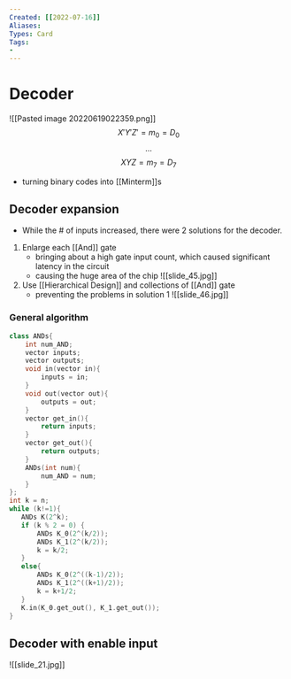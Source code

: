 ```yaml
---
Created: [[2022-07-16]]
Aliases: 
Types: Card
Tags: 
- 
---
```

# Decoder
![[Pasted image 20220619022359.png]]
$$X'Y'Z'=m_0=D_0$$$$\dots$$$$XYZ=m_7=D_7$$
- turning binary codes into [[Minterm]]s
## Decoder expansion
- While the # of inputs increased, there were 2 solutions for the decoder. 
1. Enlarge each [[And]] gate
   - bringing about a high gate input count, which caused significant latency in the circuit
   - causing the huge area of the chip
![[slide_45.jpg]]
2. Use [[Hierarchical Design]] and collections of [[And]] gate
   - preventing the problems in solution 1
![[slide_46.jpg]]

### General algorithm
```C++
class ANDs{
	int num_AND; 
	vector inputs;
	vector outputs; 
	void in(vector in){
		inputs = in;
	}
	void out(vector out){
		outputs = out;
	}
	vector get_in(){
		return inputs;
	}
	vector get_out(){
		return outputs;
	}
	ANDs(int num){
		num_AND = num;
	}
};
int k = n; 
while (k!=1){
   ANDs K(2^k);
   if (k % 2 = 0) {
	   ANDs K_0(2^(k/2));
	   ANDs K_1(2^(k/2));
	   k = k/2;
   }
   else{
	   ANDs K_0(2^((k-1)/2));
	   ANDs K_1(2^((k+1)/2));
	   k = k+1/2;
   }
   K.in(K_0.get_out(), K_1.get_out());
}
```

## Decoder with enable input
![[slide_21.jpg]]